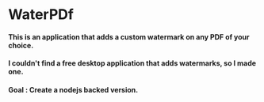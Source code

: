 # WaterPDf
#### This is an application that adds a custom watermark on any PDF of your choice. 
#### I couldn't find a free desktop application that adds watermarks, so I made one. 
#### Goal : Create a nodejs backed version. 
